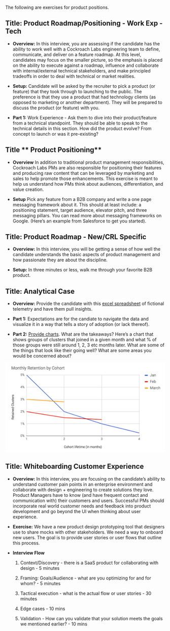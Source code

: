 The following are exercises for product positions.

## **Title: Product Roadmap/Positioning - Work Exp - Tech**

- **Overview:** In this interview, you are assessing if the candidate has the ability to work well with a Cockroach Labs engineering team to define, communicate, and deliver on a feature roadmap. At this level, candidates may focus on the smaller picture, so the emphasis is placed on the ability to execute against a roadmap, influence and collaborate with internal/external technical stakeholders, and make principled tradeoffs in order to deal with technical or market realities.

- **Setup:** Candidate will be asked by the recruiter to pick a product (or feature) that they took through to launching to the public. The preference is that they use a product that had technology clients (as opposed to marketing or another department). They will be prepared to discuss the product (or feature) with you.

- **Part 1:** Work Experience - Ask them to dive into their product/feature from a technical standpoint. They should be able to speak to the technical details in this section. How did the product evolve? From concept to launch or was it pre-existing? 

## **Title** ** Product Positioning**
- **Overview** In addition to traditional product management responsibilities, Cockroach Labs PMs are also responsible for positioning their features and producing raw content that can be leveraged by marketing and sales to help promote those enhancements. This exercise is meant to help us understand how PMs think about audiences, differentiation, and value creation. 

- **Setup** Pick any feature from a B2B company and write a one page messaging framework about it. This should at least include: a positioning statement, target audience, elevator pitch, and three messaging pillars. You can read more about messaging frameworks on Google. (Here’s an example from Salesforce to get you started).

## **Title:** **Product Roadmap - New/CRL Specific**

- **Overview:** In this interview, you will be getting a sense of how well the candidate understands the basic aspects of product management and how passionate they are about the discipline.

- **Setup:** In three minutes or less, walk me through your favorite B2B product.

## **Title:** **Analytical Case**

- **Overview:** Provide the candidate with this  [excel spreadsheet](https://docs.google.com/spreadsheets/d/12f3kjlTs5QpCmsvXo-ZLOWG5rFdc4DaB6TwJxoQxVOE/edit#gid=0) of fictional telemetry and have them pull insights. 

- **Part 1:** Expectations are for the candiate to navigate the data and visualize it in a way that tells a story of adoption (or lack thereof). 

- **Part 2:** [Provide charts](https://docs.google.com/a/cockroachlabs.com/spreadsheets/d/1U49nuhoz4wL3mThxLrIEiXcchObMK-VI3QZX6vbgZ-s/edit?zx=we6r4gilfygy&usp=docs_web). What are the takeaways? Here’s a chart that shows groups of clusters that joined in a given month and what % of those groups were still around 1, 2, 3 etc months later.  What are some of the things that look like their going well? What are some areas you would be concerned about? 

![](images/AnalyticalCase.png)
   
## **Title:** **Whiteboarding Customer Experience**

- **Overview:** In this interview, you are focusing on the candidate’s ability to understand customer pain points in an enterprise environment and collaborate with design + engineering to create solutions they love. Product Managers have to know (and have frequent contact and communication with) their customers and users. Successful PMs should incorporate real world customer needs and feedback into product development and go beyond the UI when thinking about user experience.

- **Exercise:** We have a new product design prototyping tool that designers use to share mocks with other stakeholders. We need a way to onboard new users. The goal is to provide user stories or user flows that outline this process. 

- **Interview Flow** 
    1. Context/Discovery - there is a SaaS product for collaborating with design - 5 minutes
    
    2. Framing: Goals/Audience - what are you optimizing for and for whom? - 5 minutes
    
    3. Tactical execution - what is the actual flow or user stories - 30 minutes

    4. Edge cases - 10 mins

    5. Validation - How can you validate that your solution meets the goals we mentioned earlier? - 10 mins
